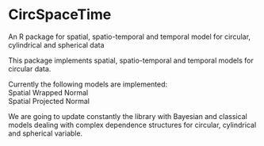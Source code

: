 # CircSpaceTime
An R package for spatial, spatio-temporal and temporal model for circular, cylindrical and spherical data

This package implements spatial, spatio-temporal and temporal models for circular data.  

Currently the following models are implemented:  
Spatial Wrapped Normal   
Spatial Projected Normal   

We are going to update constantly the library with Bayesian and classical models dealing with complex dependence structures for circular, cylindrical and spherical variable.


